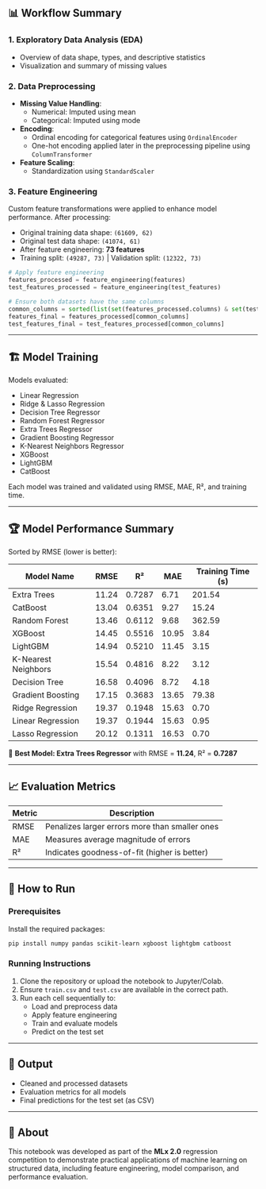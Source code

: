 
## 📊 Workflow Summary

### 1. Exploratory Data Analysis (EDA)
- Overview of data shape, types, and descriptive statistics
- Visualization and summary of missing values

### 2. Data Preprocessing
- **Missing Value Handling**:
  - Numerical: Imputed using mean
  - Categorical: Imputed using mode
- **Encoding**:
  - Ordinal encoding for categorical features using `OrdinalEncoder`
  - One-hot encoding applied later in the preprocessing pipeline using `ColumnTransformer`
- **Feature Scaling**:
  - Standardization using `StandardScaler`

### 3. Feature Engineering

Custom feature transformations were applied to enhance model performance. After processing:

- Original training data shape: `(61609, 62)`
- Original test data shape: `(41074, 61)`
- After feature engineering: **73 features**
- Training split: `(49287, 73)` | Validation split: `(12322, 73)`

```python
# Apply feature engineering
features_processed = feature_engineering(features)
test_features_processed = feature_engineering(test_features)

# Ensure both datasets have the same columns
common_columns = sorted(list(set(features_processed.columns) & set(test_features_processed.columns)))
features_final = features_processed[common_columns]
test_features_final = test_features_processed[common_columns]
```

---

## 🏗️ Model Training

Models evaluated:

- Linear Regression
- Ridge & Lasso Regression
- Decision Tree Regressor
- Random Forest Regressor
- Extra Trees Regressor
- Gradient Boosting Regressor
- K-Nearest Neighbors Regressor
- XGBoost
- LightGBM
- CatBoost

Each model was trained and validated using RMSE, MAE, R², and training time.

---

## 🏆 Model Performance Summary

Sorted by RMSE (lower is better):

| Model Name            | RMSE     | R²       | MAE     | Training Time (s) |
|-----------------------|----------|----------|---------|-------------------|
| Extra Trees           | 11.24    | 0.7287   | 6.71    | 201.54            |
| CatBoost              | 13.04    | 0.6351   | 9.27    | 15.24             |
| Random Forest         | 13.46    | 0.6112   | 9.68    | 362.59            |
| XGBoost               | 14.45    | 0.5516   | 10.95   | 3.84              |
| LightGBM              | 14.94    | 0.5210   | 11.45   | 3.15              |
| K-Nearest Neighbors   | 15.54    | 0.4816   | 8.22    | 3.12              |
| Decision Tree         | 16.58    | 0.4096   | 8.72    | 4.18              |
| Gradient Boosting     | 17.15    | 0.3683   | 13.65   | 79.38             |
| Ridge Regression      | 19.37    | 0.1948   | 15.63   | 0.70              |
| Linear Regression     | 19.37    | 0.1944   | 15.63   | 0.95              |
| Lasso Regression      | 20.12    | 0.1311   | 16.53   | 0.70              |

📌 **Best Model: Extra Trees Regressor** with RMSE = **11.24**, R² = **0.7287**

---

## 📈 Evaluation Metrics

| Metric | Description |
|--------|-------------|
| RMSE   | Penalizes larger errors more than smaller ones |
| MAE    | Measures average magnitude of errors |
| R²     | Indicates goodness-of-fit (higher is better) |

---

## 🚀 How to Run

### Prerequisites

Install the required packages:
```bash
pip install numpy pandas scikit-learn xgboost lightgbm catboost
```

### Running Instructions

1. Clone the repository or upload the notebook to Jupyter/Colab.
2. Ensure `train.csv` and `test.csv` are available in the correct path.
3. Run each cell sequentially to:
   - Load and preprocess data
   - Apply feature engineering
   - Train and evaluate models
   - Predict on the test set

---

## 📁 Output

- Cleaned and processed datasets
- Evaluation metrics for all models
- Final predictions for the test set (as CSV)

---

## 🧠 About

This notebook was developed as part of the **MLx 2.0** regression competition to demonstrate practical applications of machine learning on structured data, including feature engineering, model comparison, and performance evaluation.
